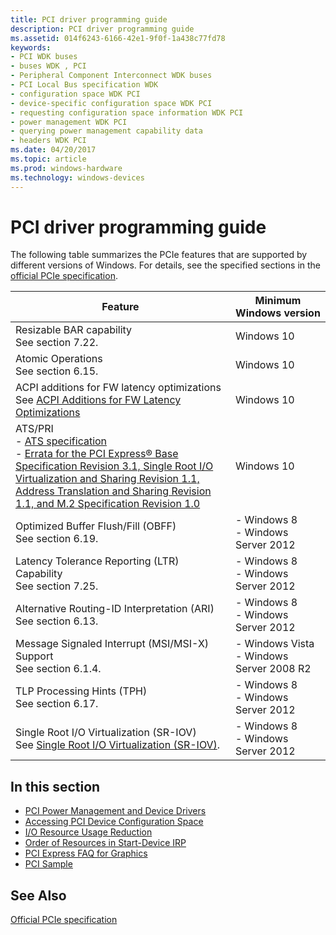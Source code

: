 ```yaml
---
title: PCI driver programming guide
description: PCI driver programming guide
ms.assetid: 014f6243-6166-42e1-9f0f-1a438c77fd78
keywords:
- PCI WDK buses
- buses WDK , PCI
- Peripheral Component Interconnect WDK buses
- PCI Local Bus specification WDK
- configuration space WDK PCI
- device-specific configuration space WDK PCI
- requesting configuration space information WDK PCI
- power management WDK PCI
- querying power management capability data
- headers WDK PCI
ms.date: 04/20/2017
ms.topic: article
ms.prod: windows-hardware
ms.technology: windows-devices
---
```


# PCI driver programming guide

The following table summarizes the PCIe features that are supported by different versions of Windows. For details, see the specified sections in the [official PCIe specification](https://pcisig.com/specifications/review-zone).

|Feature|Minimum Windows version|
|----|----|
|Resizable BAR capability</br>See section 7.22.|Windows 10|
|Atomic Operations</br>See section 6.15.|Windows 10|
|ACPI additions for FW latency optimizations</br>See [ACPI Additions for FW Latency Optimizations](https://pcisig.com/specifications)|Windows 10|
|ATS/PRI</br>-  [ATS specification](https://go.microsoft.com/fwlink/p/?LinkId=787061)</br>-  [Errata for the PCI Express&#174; Base Specification Revision 3.1, Single Root I/O Virtualization and Sharing Revision 1.1, Address Translation and Sharing Revision 1.1, and M.2 Specification Revision 1.0](https://pcisig.com/specifications/iov/)|Windows 10|
|Optimized Buffer Flush/Fill (OBFF)</br>See section 6.19.|-  Windows 8</br>-  Windows Server 2012|
|Latency Tolerance Reporting (LTR) Capability</br>See section 7.25.|- Windows 8</br>-  Windows Server 2012|
|Alternative Routing-ID Interpretation (ARI)</br>See section 6.13.|-  Windows 8</br>-  Windows Server 2012|
|Message Signaled Interrupt (MSI/MSI-X) Support</br>See section 6.1.4.|-  Windows Vista</br>-  Windows Server 2008 R2|
|TLP Processing Hints (TPH)</br>See section 6.17.|-  Windows 8</br>-  Windows Server 2012|
|Single Root I/O Virtualization (SR-IOV)</br>See [Single Root I/O Virtualization (SR-IOV)](../network/single-root-i-o-virtualization--sr-iov-.md).|-  Windows 8</br>-  Windows Server 2012|

## In this section

- [PCI Power Management and Device Drivers](./pci-power-management-and-device-drivers.md)
- [Accessing PCI Device Configuration Space](./accessing-pci-device-configuration-space.md)
- [I/O Resource Usage Reduction](./i-o-resource-usage-reduction.md)
- [Order of Resources in Start-Device IRP](./order-of-resources-in-start-device-irp.md)
- [PCI Express FAQ for Graphics](./pci-express-faq-for-graphics.md)
- [PCI Sample](./pci-sample.md)

## See Also

[Official PCIe specification](https://pcisig.com/specifications/review-zone)
